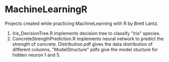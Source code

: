 # MachineLearningR
Projects created while practicing MachineLearning with R by Brett Lantz.
1. Iris_DecisionTree.R implements decision tree to classify "Iris" species.
2. ConcreteStrengthPrediction.R implements neural network to predict the strength of concrete. Distribution.pdf gives the data distribution of different columns, "ModelStructure" pdfs give the model stucture for hidden neuron 1 and 5.
